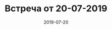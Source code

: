 ﻿---
layout: photoarticle
title: Встреча от 20-07-2019
date: 2019-07-20
preview: /img/photo/10--20-07-2019/photo_134@20-07-2019.jpg
assets: 10--20-07-2019
photos:
    - photo_132@20-07-2019.jpg
    - photo_133@20-07-2019.jpg
    - photo_134@20-07-2019.jpg
---